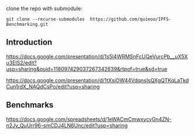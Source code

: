 clone the repo with submodule:
````
git clone --recurse-submodules  https://github.com/quieoo/IPFS-Benchmarking.git
````

## Introduction
https://docs.google.com/presentation/d/1s5l4WRMSnFcUQeVurcPb__uX5Xu3EIS2/edit?usp=sharing&ouid=118097429037267342639&rtpof=true&sd=true

https://docs.google.com/presentation/d/1tXsiOW44VdqnsIsQXgQTKqLaTkdCun1rdX_NAQdCsPo/edit?usp=sharing

## Benchmarks
https://docs.google.com/spreadsheets/d/1eWACmCmwxycyGn4ZN-n2Jy_QuUrr96-smCDJ4LN6Unc/edit?usp=sharing
